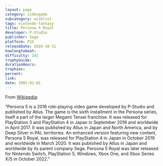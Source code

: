 ```yaml
---
layout: page
category: videogame
subcategory: wishlist
tags: nintendo-fantasy
title: Persona 5 Royal
developer: P-Studio
publisher: Sega
platform: PS5
releaseDate: 2019-10-31
howlongtobeat:
difficulty: 142
trophyGuide:
durationHours:
trophies:
percent:
link:
date: 1991-01-01
---
```


From [Wikipedia](https://en.wikipedia.org/wiki/Persona_5):

"Persona 5 is a 2016 role-playing video game developed by P-Studio and published by Atlus. The game is the sixth installment in the Persona series, itself a part of the larger Megami Tensei franchise. It was released for PlayStation 3 and PlayStation 4 in Japan in September 2016 and worldwide in April 2017. It was published by Atlus in Japan and North America, and by Deep Silver in PAL territories. An enhanced version featuring new content, Persona 5 Royal, was released for PlayStation 4 in Japan in October 2019 and worldwide in March 2020. It was published by Atlus in Japan and worldwide by its parent company Sega. Persona 5 Royal was later released for Nintendo Switch, PlayStation 5, Windows, Xbox One, and Xbox Series X/S in October 2022."
